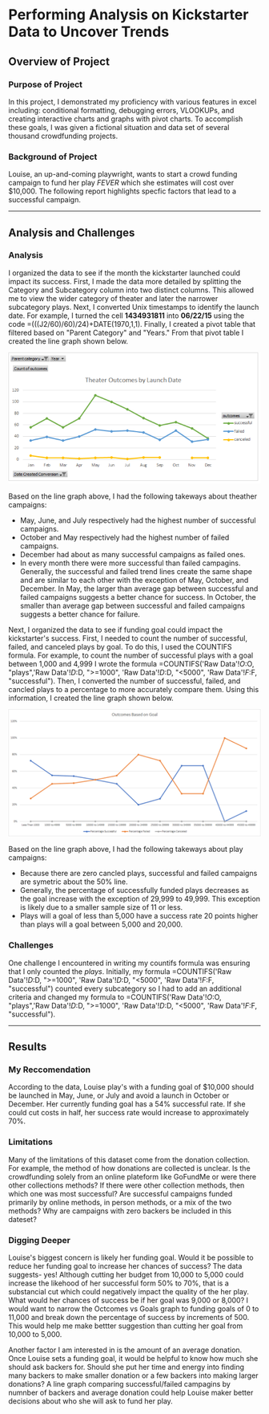 # Performing Analysis on Kickstarter Data to Uncover Trends

## Overview of Project
### Purpose of Project
In this project, I demonstrated my proficiency with various features in excel including: conditional formatting, debugging errors, VLOOKUPs, and creating interactive charts and graphs with pivot charts. To accomplish these goals, I was given a fictional situation and data set of several thousand crowdfunding projects. 
### Background of Project
Louise, an up-and-coming playwright, wants to start a crowd funding campaign to fund her play *FEVER* which she estimates will cost over $10,000. The following report highlights specfic factors that lead to a successful campaign.     

---
## Analysis and Challenges
### Analysis
I organized the data to see if the month the kickstarter launched could impact its success. First, I made the data more detailed by splitting the Category and Subcategory column into two distinct columns. This allowed me to view the wider category of theater and later the narrower subcategory plays. Next, I converted Unix timestamps to identify the launch date. For example, I turned the cell **1434931811** into **06/22/15** using the code =(((J2/60)/60)/24)+DATE(1970,1,1). Finally, I created a pivot table that filtered based on "Parent Category" and "Years." From that pivot table I created the line graph shown below. 

![Theater_Outcomes_vs_Launch](Theater_Outcomes_vs_Launch.png)

Based on the line graph above, I had the following takeways about theather campaigns:
* May, June, and July respectively had the highest number of successful campaigns. 
* October and May respectively had the highest number of failed campaigns.
* December had about as many successful campaigns as failed ones.
* In every month there were more successful than failed campagins. Generally, the successful and failed trend lines create the same shape and are similar to each other with the exception of May, October, and December. In May, the larger than average gap between successful and failed campaigns suggests a better chance for success. In October, the smaller than average gap between successful and failed campaigns suggests a better chance for failure. 


Next, I organized the data to see if funding goal could impact the kickstarter's success. First, I needed to count the number of successful, failed, and canceled plays by goal. To do this, I used the COUNTIFS formula. For example, to count the number of successful plays with a goal between 1,000 and 4,999 I wrote the formula =COUNTIFS('Raw Data'!$O:$O, "plays",'Raw Data'!$D:$D, ">=1000", 'Raw Data'!$D:$D, "<5000", 'Raw Data'!$F:$F, "successful"). Then, I converted the number of successful, failed, and cancled plays to a percentage to more accurately compare them. Using this information, I created the line graph shown below. 

![Outcomes_vs_Goals](Outcomes_vs_Goals.png)

Based on the line graph above, I had the following takeways about play campaigns:
* Because there are zero cancled plays, successful and failed campaigns are symetric about the 50% line. 
* Generally, the percentage of successfully funded plays decreases as the goal increase with the exception of 29,999 to 49,999. This exception is likely due to a smaller sample size of 11 or less. 
* Plays will a goal of less than 5,000 have a success rate 20 points higher than plays will a goal between 5,000 and 20,000. 


### Challenges 
One challenge I encountered in writing my countifs formula was ensuring that I only counted the *plays*. Initially, my formula =COUNTIFS('Raw Data'!$D:$D, ">=1000", 'Raw Data'!$D:$D, "<5000", 'Raw Data'!$F:$F, "successful") counted every subcategory so I had to add an additional criteria and changed my formula to =COUNTIFS('Raw Data'!$O:$O, "plays",'Raw Data'!$D:$D, ">=1000", 'Raw Data'!$D:$D, "<5000", 'Raw Data'!$F:$F, "successful"). 

---
## Results
### My Reccomendation 
According to the data, Louise play's with a funding goal of $10,000 should be launched in May, June, or July and avoid a launch in October or December. Her currently funding goal has a 54% successful rate. If she could cut costs in half, her success rate would increase to approximately 70%. 

### Limitations 
Many of the limitations of this dataset come from the donation collection. For example, the method of how donations are collected is unclear. Is the crowdfunding solely from an online plateform like GoFundMe or were there other collections methods? If there were other collection methods, then which one was most successful? Are successful campaigns funded primarily by online methods, in person methods, or a mix of the two methods? Why are campaigns with zero backers be included in this dateset?

### Digging Deeper 
Louise's biggest concern is likely her funding goal. Would it be possible to reduce her funding goal to increase her chances of success? The data suggests- yes! Although cutting her budget from 10,000 to 5,000 could increase the likehood of her successful form 50% to 70%, that is a substancial cut which could negatively impact the quality of the her play. What would her chances of success be if her goal was 9,000 or 8,000? I would want to narrow the Octcomes vs Goals graph to funding goals of 0 to 11,000 and break down the percentage of success by increments of 500. This would help me make bettter suggestion than cutting her goal from 10,000 to 5,000. 

Another factor I am interested in is the amount of an average donation. Once Louise sets a funding goal, it would be helpful to know how much she should ask backers for. Should she put her time and energy into finding many backers to make smaller donation or a few backers into making larger donations? A line graph comparing successful/failed campagins by numnber of backers and average donation could help Louise maker better decisions about who she will ask to fund her play.  

